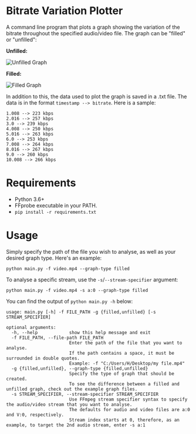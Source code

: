 # Bitrate Variation Plotter
A command line program that plots a graph showing the variation of the bitrate throughout the specified audio/video file. The graph can be "filled" or "unfilled":

**Unfilled:**

![Unfilled Graph](https://github.com/CrypticSignal/bitrate-variation-plotter/blob/main/Unfilled%20Graph%20Example.png)

**Filled:**

![Filled Graph](https://github.com/CrypticSignal/bitrate-variation-plotter/blob/main/Filled%20Graph%20Example.png)

In addition to this, the data used to plot the graph is saved in a .txt file. The data is in the format `timestamp --> bitrate`. Here is a sample:
```
1.008 --> 223 kbps
2.016 --> 257 kbps
3.0 --> 239 kbps
4.008 --> 250 kbps
5.016 --> 263 kbps
6.0 --> 253 kbps
7.008 --> 264 kbps
8.016 --> 267 kbps
9.0 --> 260 kbps
10.008 --> 266 kbps
```

# Requirements 
- Python 3.6+
- FFprobe executable in your PATH.
- `pip install -r requirements.txt`

# Usage
Simply specify the path of the file you wish to analyse, as well as your desired graph type. Here's an example:

`python main.py -f video.mp4 --graph-type filled`

To analyse a specific stream, use the `-s`/`--stream-specifier` argument:

`python main.py -f video.mp4 -s a:0 --graph-type filled`

You can find the output of `python main.py -h` below:
```
usage: main.py [-h] -f FILE_PATH -g {filled,unfilled} [-s STREAM_SPECIFIER]

optional arguments:
  -h, --help            show this help message and exit
  -f FILE_PATH, --file-path FILE_PATH
                        Enter the path of the file that you want to analyse.
                        If the path contains a space, it must be surrounded in double quotes.
                        Example: -f "C:/Users/H/Desktop/my file.mp4"
  -g {filled,unfilled}, --graph-type {filled,unfilled}
                        Specify the type of graph that should be created.
                        To see the difference between a filled and unfilled graph, check out the example graph files.
  -s STREAM_SPECIFIER, --stream-specifier STREAM_SPECIFIER
                        Use FFmpeg stream specifier syntax to specify the audio/video stream that you want to analyse.
                        The defaults for audio and video files are a:0 and V:0, respectively.
                        Stream index starts at 0, therefore, as an example, to target the 2nd audio stream, enter -s a:1
```